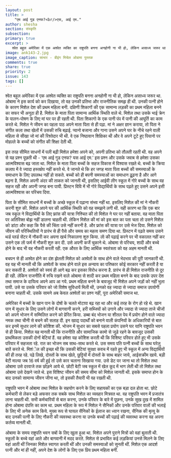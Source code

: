```yaml
---
layout: post
title: > 
    "एम आई गुड एनफ?<br/>एस, आई एम."
author: shesha
section: संस्कृति
subsection:
primary: true
excerpt: >
   श्वेत बहुल अमेरिका में एक अश्वेत व्यक्ति का राष्ट्रपति बनना अनहोनी ना भी हो, लेकिन असाध्य जरूर था. ओबामा ने इस कार्य को कर दिखाया, तो वह उनकी प्रतिभा और राजनीतिक समझ ही थी.
image: ank143-2.jpg
image_caption: साभार - बीइंग मिचेल ओबामा पुस्तक
comments: true
share: true
priority: 2
issue: 143
tags: []
---
```


श्वेत बहुल अमेरिका में एक अश्वेत व्यक्ति का राष्ट्रपति बनना अनहोनी ना भी हो, लेकिन असाध्य जरूर था. ओबामा ने इस कार्य को कर दिखाया, तो वह उनकी प्रतिभा और राजनीतिक समझ ही थी. उनकी पत्नी होने के कारण मिशेल देश की प्रथम महिला बनी. दक्षिणी शिकागों की एक सामान्य लड़की का प्रथम महिला बनने का सफर भी अनूठा ही है. मिशेल के माता पिता सामान्य आर्थिक स्थिति वाले थे. मिशेल तथा उसके भाई क्रेग के पालन-पोषण के लिए मां घर पर ही रहती थी. पिता शिकागो के एक पानी पंप में पानी की आपूर्ति का काम करते थे. मिशेल ने जीवन का पहला पाठ अपने माता पिता से ही पढ़ा. मां ने अक्षर ज्ञान कराया, तो पिता ने संगीत कला तथा खेलों में उसकी रुचि बढ़ाई. प्यानो बजाना और गाना उसने अपने घर के नीचे रहने वाली महिला से सीखा जो मां की रिश्तेदार भी थी. वे एक निष्ठावान शिक्षिका थी और वे अपने टूटे हुए पियानो पर मोहल्ले के बच्चों को संगीत की शिक्षा देती थी.

इस तरह सीमित साधनों में पली बढ़ी मिशेल हमेशा अपने को, अपनी प्रतिभा को तौलती रहती थी. वह अपने से यह प्रश्न पूछती थी - ‘एम आई गुड एनफ? यस आई एम.’ इस प्रश्न और उसके जवाब से हमेशा उसका आत्मविश्वास बढ़ जाता था. मिशेल के माता पिता बच्चों के सहज विकास में विश्वास रखते थे. बच्चों के क्रिया कलाप में वे ज्यादा हस्तक्षेप नहीं करते थे. वे जानते थे कि हर जगह माता पिता बच्चों की समस्याओं के समाधान के लिए उपलब्ध नहीं हो सकते. बच्चों को ही बपनी समस्याओं का समाधान ढ़ूढ़ना है और आगे बढ़ना है. मिशेल अपनी अंदर की ताकत को जानती थी, इसलिए आईवी लीग स्कूल में गोरे बच्चों के साथ वह सहज रही और अपनी जगह बना पायी. प्रिस्टन विवि में भी गोरे विद्यार्थियों के साथ पढ़ते हुए उसने अपने इसी आत्मविश्वास का परिचय दिया.

पिता के सीमित साधनों में बच्चों के अच्छे स्कूल में पढ़ाना संभव नहीं था. इसलिए मिशेल की मां ने नौकरी करनी शुरु की. मिशेल अपने घर की आर्थिक स्थिति को वह समझने लगी थी. यही कारण था कि एक बार जब स्कूल ने विद्यार्थियों के लिए फ्रांस की यात्रा निश्चित की तो मिशेल ने घर पर नहीं बताया. वह माता पिता पर अतिरिक्त बोझ नहीं डालना चाहती थी. लेकिन मिशेल की मां को इस बात का पता चला तो उसने मिशेल को डांटा और कहा कि पैसे की चिंता उसे नहीं करनी है. और फ्रांस की यात्रा पर उसे भेज दिया. मिशेल को जीवन की परिस्थितियों ने प्रारंभ से ही पैसे और समय का महत्व समण दिया था. प्रिस्टन में पढ़ते समय उसने थर्ड व्लर्ड सेंटर में नौकरी कर अपना खर्च निकालना शुरु किया. लाॅ की पढ़ाई करने पर भी वकालत नहीं कर उसने एक लाॅ फर्म में नौकरी शुरु कर दी. उसे अपनी कर्जे चुकाने थे. ओबामा से परिचय, शादी और बच्चे होने के बाद भी वह नौकरी करती रही. एक औरत के लिए आर्थिक स्वतंत्रता को वह अहम मानती थी.

बचपन से ही अश्वेत होने का दंश झेलती मिशेल को अश्वेतों के साथ होने वाले भेदभाव की पूरी जानकारी थी. वह यह भी मानती थी कि अश्वेतों के साथ होने वाले इस अन्याय का परिष्कार कोई सरकार नहीं करती है या कर सकती है. अश्वेतों को स्वयं ही आगे बढ़ कर इसका विरोध करना है. प्रारंभ से ही मिशेल राजनीति से दूर ही रही. लेकिन राजनीति में रुचि रखने वाले ओबामा से शादी कर प्रथम महिला बनने के बाद उसके उपर देश तथा समाज के दायित्व अपने आप आ गये. प्रथम महिला बनने के बावजूद भी मिशेल अपने जड़ों को नहीं भुला पायी. उसे या उसके परिवार को जो विशेष सुविधायें मिली थी, उनको वह ज्यादा से ज्यादा समाज उपयोगी बनाना चाहती थी. उसके सामने अब केवल अश्वेतों का प्रश्न नहीं, पूरा अमेरिकी समाज था.

अमेरिका में बच्चों के खान पान के दोषों के चलते मोटापा बढ़ रहा था और कई तरह के रोग हो रहे थे. खान पान में सुधार के लिए उसने लोगों में बागवानी करने, हरी सब्जियों को उगाने और ज्यादा से ज्यादा ताजे चीजों को अपने भोजन में सम्मिलित करने को प्रेरित किया. डब्बा बंद भोजन या शीतल पेय में प्रयोग होने वाले ज्यादा नमक तथा चीनी से बचने की सलाह दी. इन खाद्य पदार्थों को बनाने वाली कंपनियों के अधिकारियों से बात कर इनमें सुधार लाने की कोशिश की. भोजन में सुधार का सबसे पहला प्रयोग उसने घर यानि राष्ट्रपति भवन से ही किया.
मिशेल यह मानती थी कि राजनीति और सामाजिक कामो से जुड़े रहने के बावजूद उसकी प्राथमिकता उसकी दोनों बेटियां हैं. वह हमेशा यह कोशिश करती थी कि विशिष्ट परिवार होते हुए भी उसके परिवार में सहजता रहे. रात का भोजन सब साथ-साथ करते थे. उस समय पति पत्नी बच्चों के साथ घरेलु बातें करते थे. मिशंेल की इच्छा थी कि उसकी बेटियां सुरक्षा कवच में रहते हुए भी स्कूल में अन्य विद्यार्थियों की ही तरह रहे. पढ़े लिखे, दोस्तों के साथ खेले, छुट्टियों में दोस्तों के साथ बाहर जाये, आईसक्रीम खाये. बड़ी बेटी माल्या जब 16 वर्ष की हुई तो उसे कार चलाना सिखाया गया. उसे डेट पर जाना था तो मिशेल तथा ओबामा उसे दरवाजे तक छोड़ने आये थे. छोटी बेटी जब स्कूल में खेल कूद में भाग लेती थी तो मिशेल तथा ओबामा उसे देखने जाते थे. इस विशिष्ट जीवन की समय सीमा को मिशेल जानती थी. इसके समाप्त होन के बाद उनको सामान्य जीवन जीना था, तो इसकी तैयारी भी वह रखती थी.

राष्ट्रपति भवन में ओबामा तथा मिशेल के सहयोग करने के लिए सहायकों का एक बड़ा दल होता था. छोटे कर्मचारी से लेकर बड़े अफसर तक सबके साथ मिशेल का व्यवहार मित्रवत था. वह राष्ट्रपति भवन में प्रजातंत्र लाना चाहती थी. सभी कर्मचारियों से बात करना, उनके परिवार के बारे में पूछना, उनके सुख दुख में शामिल होना ओबामा दंपत्ति का काम था. प्रथम महिला के रूप में मिशेल ने सैनिकों और उनके परिवार वालों की भलाई के लिए भी अनेक काम किये. मुख्य रूप से घायल सैनिकों के ईलाज का ध्यान रखना, सैनिक की मृत्यु के बाद उनकी पत्नी के लिए नौकरी की व्यवस्था करना या उनके बच्चों की पढ़ाई की व्यवस्था करना वह अपना कर्तव्य मानती थी.

ओबामा के समय राष्ट्रपति भवन सबों के लिए खुला हुआ था. मिशेल अपने पुराने मित्रों को वहां बुलाती थी. स्कूलों के बच्चे वहां आते और बागवानी में मदद करते. मिशेल से प्रभावित कई लड़कियां उनसे मिलने के लिए वहां आती थीं जिनका मिशेल स्वागत करती थीं और उनकी समस्याओं को सुनती थीं. मिशेल एक आदर्श पत्नी और मां ही नहीं, अपने देश के लोगों के लिए एक प्रिय प्रथम महिला बनीं.

